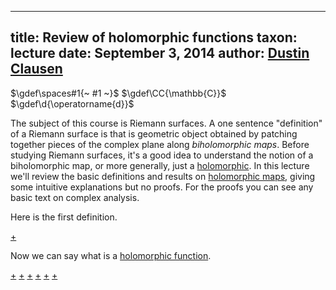 
---
title: Review of holomorphic functions
taxon: lecture
date: September 3, 2014
author: [Dustin Clausen](../person/dustin-clausen)
---

$\gdef\spaces#1{~ #1 ~}$
$\gdef\CC{\mathbb{C}}$
$\gdef\d{\operatorname{d}}$

[holomorphic]: ./rmsf-1200.md

The subject of this course is Riemann surfaces. A one sentence "definition" of a Riemann surface is that is geometric object obtained by patching together pieces of the complex plane along _biholomorphic maps_. Before studying Riemann surfaces, it's a good idea to understand the notion of a biholomorphic map, or more generally, just a [holomorphic][holomorphic]. In this lecture we'll review the basic definitions and results on [holomorphic maps][holomorphic], giving some intuitive explanations but no proofs. For the proofs you can see any basic text on complex analysis. 

[](./rmsf-1101.md#:embed)

Here is the first definition. 

[+](./rmsf-1100.md#:embed)

Now we can say what is a [holomorphic function][holomorphic]. 

[+](./rmsf-1200.md#:embed)
[+](./rmsf-1201.md#:embed)
[+](./rmsf-1300.md#:embed)
[+](./rmsf-1301.md#:embed)
[+](./rmsf-1400.md#:embed)
[+](./rmsf-1404.md#:embed)
